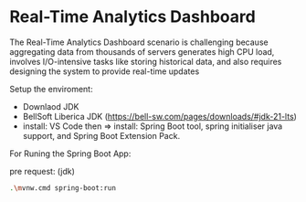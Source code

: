 # Real-Time Analytics Dashboard

The Real-Time Analytics Dashboard scenario is challenging because aggregating data from thousands of servers generates high CPU load, involves I/O-intensive tasks like storing historical data, and also requires designing the system to provide real-time updates

Setup the enviroment:

- Downlaod JDK
- BellSoft Liberica JDK (https://bell-sw.com/pages/downloads/#jdk-21-lts)
- install: VS Code then => install: Spring Boot tool, spring initialiser java support, and Spring Boot Extension Pack.

For Runing the Spring Boot App:

pre request: (jdk)

```bash
.\mvnw.cmd spring-boot:run
```
